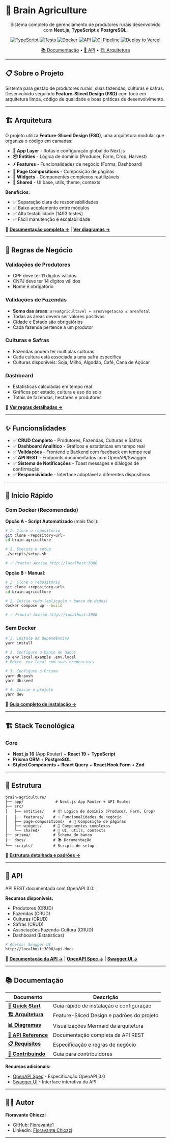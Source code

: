 # 🌾 Brain Agriculture

<div align="center">

Sistema completo de gerenciamento de produtores rurais desenvolvido com **Next.js**, **TypeScript** e **PostgreSQL**.

[![TypeScript](https://img.shields.io/badge/TypeScript-100%25-blue)](https://www.typescriptlang.org/)
[![Tests](https://img.shields.io/badge/Tests-1493%20passing-success)](#-testes)
[![Docker](https://img.shields.io/badge/Docker-Ready-blue)](./docs/quick-start.md)
[![API](https://img.shields.io/badge/API-OpenAPI-green)](./docs/api-reference.md)
[![CI Pipeline](https://github.com/fioravante1/brain-agriculture/actions/workflows/ci.yml/badge.svg)](https://github.com/fioravante1/brain-agriculture/actions/workflows/ci.yml)
[![Deploy to Vercel](https://github.com/fioravante1/brain-agriculture/actions/workflows/deploy-vercel.yml/badge.svg)](https://github.com/fioravante1/brain-agriculture/actions/workflows/deploy-vercel.yml)

[📚 Documentação](./docs/) • [🔌 API](./docs/api-reference.md) • [🏗️ Arquitetura](./docs/architecture.md)

</div>

---

## 📋 Sobre o Projeto

Sistema para gestão de produtores rurais, suas fazendas, culturas e safras. Desenvolvido seguindo **Feature-Sliced Design (FSD)** com foco em arquitetura limpa, código de qualidade e boas práticas de desenvolvimento.

---

## 🏗️ Arquitetura

O projeto utiliza **Feature-Sliced Design (FSD)**, uma arquitetura modular que organiza o código em camadas:

- **🎯 App Layer** - Rotas e configuração global do Next.js
- **📦 Entities** - Lógica de domínio (Producer, Farm, Crop, Harvest)
- **⚡ Features** - Funcionalidades de negócio (Forms, Dashboard)
- **📄 Page Compositions** - Composição de páginas
- **🧩 Widgets** - Componentes complexos reutilizáveis
- **🔧 Shared** - UI base, utils, theme, contexts

**Benefícios:**

- ✅ Separação clara de responsabilidades
- ✅ Baixo acoplamento entre módulos
- ✅ Alta testabilidade (1493 testes)
- ✅ Fácil manutenção e escalabilidade

📖 **[Documentação completa →](./docs/architecture.md)** | **[Ver diagramas →](./docs/diagrams.md)**

---

## 📐 Regras de Negócio

### Validações de Produtores

- CPF deve ter 11 dígitos válidos
- CNPJ deve ter 14 dígitos válidos
- Nome é obrigatório

### Validações de Fazendas

- **Soma das áreas:** `areaAgricultavel + areaVegetacao ≤ areaTotal`
- Todas as áreas devem ser valores positivos
- Cidade e Estado são obrigatórios
- Cada fazenda pertence a um produtor

### Culturas e Safras

- Fazendas podem ter múltiplas culturas
- Cada cultura está associada a uma safra específica
- Culturas disponíveis: Soja, Milho, Algodão, Café, Cana de Açúcar

### Dashboard

- Estatísticas calculadas em tempo real
- Gráficos por estado, cultura e uso do solo
- Totais de fazendas, hectares e produtores

📖 **[Ver regras detalhadas →](./docs/test-requirements.md)**

---

## ✨ Funcionalidades

- ✅ **CRUD Completo** - Produtores, Fazendas, Culturas e Safras
- ✅ **Dashboard Analítico** - Gráficos e estatísticas em tempo real
- ✅ **Validações** - Frontend e Backend com feedback em tempo real
- ✅ **API REST** - Endpoints documentados com OpenAPI/Swagger
- ✅ **Sistema de Notificações** - Toast messages e diálogos de confirmação
- ✅ **Responsividade** - Interface adaptável a diferentes dispositivos

---

## 🚀 Início Rápido

### Com Docker (Recomendado)

**Opção A - Script Automatizado** (mais fácil):

```bash
# 1. Clone o repositório
git clone <repository-url>
cd brain-agriculture

# 2. Execute o setup
./scripts/setup.sh

# ✅ Pronto! Acesse http://localhost:3000
```

**Opção B - Manual**:

```bash
# 1. Clone o repositório
git clone <repository-url>
cd brain-agriculture

# 2. Inicie tudo (aplicação + banco de dados)
docker compose up --build

# ✅ Pronto! Acesse http://localhost:3000
```

### Sem Docker

```bash
# 1. Instale as dependências
yarn install

# 2. Configure o banco de dados
cp env.local.example .env.local
# Edite .env.local com suas credenciais

# 3. Configure o Prisma
yarn db:push
yarn db:seed

# 4. Inicie o projeto
yarn dev
```

📖 **[Guia completo de instalação →](./docs/quick-start.md)**

---

## 🏗️ Stack Tecnológica

### Core

- **Next.js 16** (App Router) + **React 19** + **TypeScript**
- **Prisma ORM** + **PostgreSQL**
- **Styled Components** + **React Query** + **React Hook Form + Zod**

---

## 📁 Estrutura

```
brain-agriculture/
├── app/              # Next.js App Router + API Routes
├── src/
│   ├── entities/    # 📦 Lógica de domínio (Producer, Farm, Crop)
│   ├── features/    # ⚡ Funcionalidades de negócio
│   ├── page-compositions/  # 📄 Composição de páginas
│   ├── widgets/     # 🧩 Componentes complexos
│   └── shared/      # 🔧 UI, utils, contexts
├── prisma/          # Schema do banco
├── docs/            # 📚 Documentação
└── scripts/         # Scripts de setup
```

📖 **[Estrutura detalhada e padrões →](./docs/architecture.md)**

---

## 🔌 API

API REST documentada com OpenAPI 3.0:

**Recursos disponíveis:**

- Produtores (CRUD)
- Fazendas (CRUD)
- Culturas (CRUD)
- Safras (CRUD)
- Associações Fazenda-Cultura (CRUD)
- Dashboard (Estatísticas)

```bash
# Acessar Swagger UI
http://localhost:3000/api-docs
```

📖 **[Documentação da API →](./docs/api-reference.md)** | **[OpenAPI Spec →](./public/openapi.yaml)** | **[Swagger UI →](http://localhost:3000/api-docs)**

---

## 📚 Documentação

| Documento                                        | Descrição                                  |
| ------------------------------------------------ | ------------------------------------------ |
| **[🚀 Quick Start](./docs/quick-start.md)**      | Guia rápido de instalação e configuração   |
| **[🏗️ Arquitetura](./docs/architecture.md)**     | Feature-Sliced Design e padrões do projeto |
| **[📊 Diagramas](./docs/diagrams.md)**           | Visualizações Mermaid da arquitetura       |
| **[🔌 API Reference](./docs/api-reference.md)**  | Documentação completa da API REST          |
| **[📋 Requisitos](./docs/test-requirements.md)** | Especificação e regras de negócio          |
| **[🤝 Contribuindo](./docs/contributing.md)**    | Guia para contribuidores                   |

**Recursos adicionais:**

- [OpenAPI Spec](./public/openapi.yaml) - Especificação OpenAPI 3.0
- [Swagger UI](http://localhost:3000/api-docs) - Interface interativa da API

---

## 👨‍💻 Autor

**Fioravante Chiozzi**

- GitHub: [Fioravante1](https://github.com/Fioravante1)
- LinkedIn: [Fioravante Chiozzi](https://www.linkedin.com/in/fioravantechiozzi/)

---
